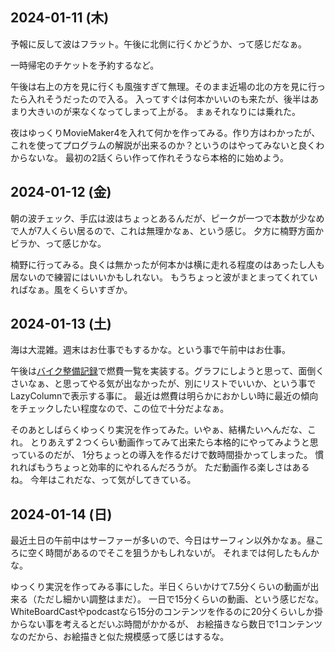 ## 2024-01-11 (木)

予報に反して波はフラット。午後に北側に行くかどうか、って感じだなぁ。

一時帰宅のチケットを予約するなど。

午後は右上の方を見に行くも風強すぎて無理。そのまま近場の北の方を見に行ったら入れそうだったので入る。
入ってすぐは何本かいいのも来たが、後半はあまり大きいのが来なくなってしまって上がる。
まぁそれなりには乗れた。

夜はゆっくりMovieMaker4を入れて何かを作ってみる。作り方はわかったが、これを使ってプログラムの解説が出来るのか？というのはやってみないと良くわからないな。
最初の2話くらい作って作れそうなら本格的に始めよう。

## 2024-01-12 (金)

朝の波チェック、手広は波はちょっとあるんだが、ピークが一つで本数が少なめで人が7人くらい居るので、これは無理かなぁ、という感じ。
夕方に楠野方面かビラか、って感じかな。

楠野に行ってみる。良くは無かったが何本かは横に走れる程度のはあったし人も居ないので練習にはいいかもしれない。
もうちょっと波がまとまってくれていればなぁ。風をくらいすぎか。

## 2024-01-13 (土)

海は大混雑。週末はお仕事でもするかな。という事で午前中はお仕事。

午後は[バイク整備記録](%E3%83%90%E3%82%A4%E3%82%AF%E6%95%B4%E5%82%99%E8%A8%98%E9%8C%B2)で燃費一覧を実装する。グラフにしようと思って、面倒くさいなぁ、と思ってやる気が出なかったが、別にリストでいいか、という事でLazyColumnで表示する事に。
最近は燃費は明らかにおかしい時に最近の傾向をチェックしたい程度なので、この位で十分だよなぁ。

そのあとしばらくゆっくり実況を作ってみた。いやぁ、結構たいへんだな、これ。
とりあえず２つくらい動画作ってみて出来たら本格的にやってみようと思っているのだが、
1分ちょっとの導入を作るだけで数時間掛かってしまった。
慣れればもうちょっと効率的にやれるんだろうが。
ただ動画作る楽しさはあるね。
今年はこれだな、って気がしてきている。

## 2024-01-14 (日)

最近土日の午前中はサーファーが多いので、今日はサーフィン以外かなぁ。昼ころに空く時間があるのでそこを狙うかもしれないが。
それまでは何したもんかな。

ゆっくり実況を作ってみる事にした。半日くらいかけて7.5分くらいの動画が出来る（ただし細かい調整はまだ）。
一日で15分くらいの動画、という感じだな。
WhiteBoardCastやpodcastなら15分のコンテンツを作るのに20分くらいしか掛からない事を考えるとだいぶ時間がかかるが、
お絵描きなら数日で1コンテンツなのだから、お絵描きと似た規模感って感じはするな。